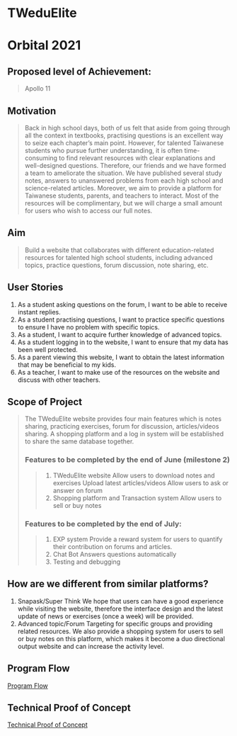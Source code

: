 # TWeduElite
# Orbital 2021
## Proposed level of Achievement:
> Apollo 11
## Motivation
> Back in high school days, both of us felt that aside from going through all the context in textbooks, practising questions is an excellent way to seize each chapter’s main point. However, for talented Taiwanese students who pursue further understanding, it is often time-consuming to find relevant resources with clear explanations and well-designed questions. Therefore, our friends and we have formed a team to ameliorate the situation. We have published several study notes, answers to unanswered problems from each high school and science-related articles. Moreover, we aim to provide a platform for Taiwanese students, parents, and teachers to interact. Most of the resources will be complimentary, but we will charge a small amount for users who wish to access our full notes.
## Aim
> Build a website that collaborates with different education-related resources for talented high school students, including advanced topics, practice questions, forum discussion, note sharing, etc. 
## User Stories
1. As a student asking questions on the forum, I want to be able to receive instant replies. 
2. As a student practising questions, I want to practice specific questions to ensure I have no problem with specific topics. 
3. As a student, I want to acquire further knowledge of advanced topics.
4. As a student logging in to the website, I want to ensure that my data has been well protected. 
5. As a parent viewing this website, I want to obtain the latest information that may be beneficial to my kids. 
6. As a teacher, I want to make use of the resources on the website and discuss with other teachers.
## Scope of Project
> The TWeduElite website provides four main features which is notes sharing, practicing exercises, forum for discussion, articles/videos sharing.
> A shopping platform and a log in system will be established to share the same database together. 
> ### Features to be completed by the end of June (milestone 2)
>> 1. TWeduElite website
>> Allow users to download notes and exercises
>> Upload latest articles/videos
>> Allow users to ask or answer on forum 
>> 2. Shopping platform and Transaction system
>> Allow users to sell or buy notes 
> ### Features to be completed by the end of July:
>> 1. EXP system
>> Provide a reward system for users to quantify their contribution on forums and articles. 
>> 2. Chat Bot
>> Answers questions automatically 
>> 3. Testing and debugging
## How are we different from similar platforms? 
1. Snapask/Super Think
We hope that users can have a good experience while visiting the website, therefore the interface design and the latest update of news or exercises (once a week) will be provided. 
2. Advanced topic/Forum
Targeting for specific groups and providing related resources. We also provide a shopping system for users to sell or buy notes on this platform, which makes it become a duo directional output website and can increase the activity level.
## Program Flow
[Program Flow](https://drive.google.com/file/d/1UjgGUMmNS44bfHD2jP9XIrZAup1j7H5D/view?usp=sharing)
## Technical Proof of Concept
[Technical Proof of Concept](https://tweduelite.herokuapp.com/)
